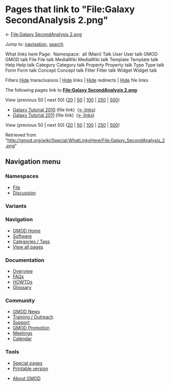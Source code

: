 <div id="mw-page-base" class="noprint">

</div>

<div id="mw-head-base" class="noprint">

</div>

<div id="content" class="mw-body" role="main">

<span id="top"></span>

<div id="mw-js-message" style="display:none;">

</div>



# <span dir="auto">Pages that link to "File:Galaxy SecondAnalysis 2.png"</span>

<div id="bodyContent">

<div id="contentSub">

← [File:Galaxy SecondAnalysis
2.png](/wiki/File:Galaxy_SecondAnalysis_2.png "File:Galaxy SecondAnalysis 2.png")

</div>

<div id="jump-to-nav" class="mw-jump">

Jump to: [navigation](#mw-navigation), [search](#p-search)

</div>

<div id="mw-content-text">

What links here Page:  Namespace:  all (Main) Talk User User talk GMOD
GMOD talk File File talk MediaWiki MediaWiki talk Template Template talk
Help Help talk Category Category talk Property Property talk Type Type
talk Form Form talk Concept Concept talk Filter Filter talk Widget
Widget talk

Filters
[Hide](/mediawiki/index.php?title=Special:WhatLinksHere/File:Galaxy_SecondAnalysis_2.png&hidetrans=1 "Special:WhatLinksHere/File:Galaxy SecondAnalysis 2.png")
transclusions \|
[Hide](/mediawiki/index.php?title=Special:WhatLinksHere/File:Galaxy_SecondAnalysis_2.png&hidelinks=1 "Special:WhatLinksHere/File:Galaxy SecondAnalysis 2.png")
links \|
[Hide](/mediawiki/index.php?title=Special:WhatLinksHere/File:Galaxy_SecondAnalysis_2.png&hideredirs=1 "Special:WhatLinksHere/File:Galaxy SecondAnalysis 2.png")
redirects \|
[Hide](/mediawiki/index.php?title=Special:WhatLinksHere/File:Galaxy_SecondAnalysis_2.png&hideimages=1 "Special:WhatLinksHere/File:Galaxy SecondAnalysis 2.png")
file links

The following pages link to **[File:Galaxy SecondAnalysis
2.png](/wiki/File:Galaxy_SecondAnalysis_2.png "File:Galaxy SecondAnalysis 2.png")**:

View (previous 50 \| next 50)
([20](/mediawiki/index.php?title=Special:WhatLinksHere/File:Galaxy_SecondAnalysis_2.png&limit=20 "Special:WhatLinksHere/File:Galaxy SecondAnalysis 2.png")
\|
[50](/mediawiki/index.php?title=Special:WhatLinksHere/File:Galaxy_SecondAnalysis_2.png&limit=50 "Special:WhatLinksHere/File:Galaxy SecondAnalysis 2.png")
\|
[100](/mediawiki/index.php?title=Special:WhatLinksHere/File:Galaxy_SecondAnalysis_2.png&limit=100 "Special:WhatLinksHere/File:Galaxy SecondAnalysis 2.png")
\|
[250](/mediawiki/index.php?title=Special:WhatLinksHere/File:Galaxy_SecondAnalysis_2.png&limit=250 "Special:WhatLinksHere/File:Galaxy SecondAnalysis 2.png")
\|
[500](/mediawiki/index.php?title=Special:WhatLinksHere/File:Galaxy_SecondAnalysis_2.png&limit=500 "Special:WhatLinksHere/File:Galaxy SecondAnalysis 2.png"))

- [Galaxy Tutorial
  2010](/wiki/Galaxy_Tutorial_2010 "Galaxy Tutorial 2010") (file link) ‎
  <span class="mw-whatlinkshere-tools">([←
  links](/mediawiki/index.php?title=Special:WhatLinksHere&target=Galaxy+Tutorial+2010 "Special:WhatLinksHere"))</span>
- [Galaxy Tutorial
  2011](/wiki/Galaxy_Tutorial_2011 "Galaxy Tutorial 2011") (file link) ‎
  <span class="mw-whatlinkshere-tools">([←
  links](/mediawiki/index.php?title=Special:WhatLinksHere&target=Galaxy+Tutorial+2011 "Special:WhatLinksHere"))</span>

View (previous 50 \| next 50)
([20](/mediawiki/index.php?title=Special:WhatLinksHere/File:Galaxy_SecondAnalysis_2.png&limit=20 "Special:WhatLinksHere/File:Galaxy SecondAnalysis 2.png")
\|
[50](/mediawiki/index.php?title=Special:WhatLinksHere/File:Galaxy_SecondAnalysis_2.png&limit=50 "Special:WhatLinksHere/File:Galaxy SecondAnalysis 2.png")
\|
[100](/mediawiki/index.php?title=Special:WhatLinksHere/File:Galaxy_SecondAnalysis_2.png&limit=100 "Special:WhatLinksHere/File:Galaxy SecondAnalysis 2.png")
\|
[250](/mediawiki/index.php?title=Special:WhatLinksHere/File:Galaxy_SecondAnalysis_2.png&limit=250 "Special:WhatLinksHere/File:Galaxy SecondAnalysis 2.png")
\|
[500](/mediawiki/index.php?title=Special:WhatLinksHere/File:Galaxy_SecondAnalysis_2.png&limit=500 "Special:WhatLinksHere/File:Galaxy SecondAnalysis 2.png"))

</div>

<div class="printfooter">

Retrieved from
"<http://gmod.org/wiki/Special:WhatLinksHere/File:Galaxy_SecondAnalysis_2.png>"

</div>

<div id="catlinks" class="catlinks catlinks-allhidden">

</div>

<div class="visualClear">

</div>

</div>

</div>

<div id="mw-navigation">

## Navigation menu

<div id="mw-head">



<div id="left-navigation">

<div id="p-namespaces" class="vectorTabs" role="navigation"
aria-labelledby="p-namespaces-label">

### Namespaces

- <span id="ca-nstab-image"><a href="/wiki/File:Galaxy_SecondAnalysis_2.png" accesskey="c"
  title="View the file page [c]">File</a></span>
- <span id="ca-talk"><a
  href="/mediawiki/index.php?title=File_talk:Galaxy_SecondAnalysis_2.png&amp;action=edit&amp;redlink=1"
  accesskey="t"
  title="Discussion about the content page [t]">Discussion</a></span>

</div>

<div id="p-variants" class="vectorMenu emptyPortlet" role="navigation"
aria-labelledby="p-variants-label">

### 

### Variants[](#)

<div class="menu">

</div>

</div>

</div>





</div>

</div>

</div>

<div id="mw-panel">

<div id="p-logo" role="banner">

<a href="/wiki/Main_Page"
style="background-image: url(http://gmod.org/images/GMOD-cogs.png);"
title="Visit the main page"></a>

</div>

<div id="p-Navigation" class="portal" role="navigation"
aria-labelledby="p-Navigation-label">

### Navigation

<div class="body">

- <span id="n-GMOD-Home">[GMOD Home](/wiki/Main_Page)</span>
- <span id="n-Software">[Software](/wiki/GMOD_Components)</span>
- <span id="n-Categories-.2F-Tags">[Categories /
  Tags](/wiki/Categories)</span>
- <span id="n-View-all-pages">[View all
  pages](/wiki/Special:AllPages)</span>

</div>

</div>

<div id="p-Documentation" class="portal" role="navigation"
aria-labelledby="p-Documentation-label">

### Documentation

<div class="body">

- <span id="n-Overview">[Overview](/wiki/Overview)</span>
- <span id="n-FAQs">[FAQs](/wiki/Category:FAQ)</span>
- <span id="n-HOWTOs">[HOWTOs](/wiki/Category:HOWTO)</span>
- <span id="n-Glossary">[Glossary](/wiki/Glossary)</span>

</div>

</div>

<div id="p-Community" class="portal" role="navigation"
aria-labelledby="p-Community-label">

### Community

<div class="body">

- <span id="n-GMOD-News">[GMOD News](/wiki/GMOD_News)</span>
- <span id="n-Training-.2F-Outreach">[Training /
  Outreach](/wiki/Training_and_Outreach)</span>
- <span id="n-Support">[Support](/wiki/Support)</span>
- <span id="n-GMOD-Promotion">[GMOD
  Promotion](/wiki/GMOD_Promotion)</span>
- <span id="n-Meetings">[Meetings](/wiki/Meetings)</span>
- <span id="n-Calendar">[Calendar](/wiki/Calendar)</span>

</div>

</div>

<div id="p-tb" class="portal" role="navigation"
aria-labelledby="p-tb-label">

### Tools

<div class="body">

- <span id="t-specialpages"><a href="/wiki/Special:SpecialPages" accesskey="q"
  title="A list of all special pages [q]">Special pages</a></span>
- <span id="t-print"><a
  href="/mediawiki/index.php?title=Special:WhatLinksHere/File:Galaxy_SecondAnalysis_2.png&amp;printable=yes"
  rel="alternate" accesskey="p"
  title="Printable version of this page [p]">Printable version</a></span>

</div>

</div>

</div>

</div>

<div id="footer" role="contentinfo">

- <span id="footer-places-about">[About
  GMOD](/wiki/GMOD:About "GMOD:About")</span>

<!-- -->






</div>
